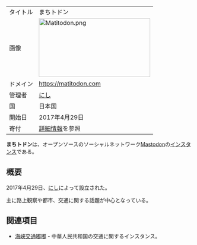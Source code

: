 <div>

|          |                                                                                                                                                                                                                                                                                                    |
|----------|----------------------------------------------------------------------------------------------------------------------------------------------------------------------------------------------------------------------------------------------------------------------------------------------------|
| タイトル | まちトドン                                                                                                                                                                                                                                                                                         |
| 画像     | [<img src="/images/thumb/5/5b/Matitodon.png/300px-Matitodon.png" srcset="/images/thumb/5/5b/Matitodon.png/450px-Matitodon.png 1.5x, /images/thumb/5/5b/Matitodon.png/600px-Matitodon.png 2x" width="300" height="158" alt="Matitodon.png" />](/%E3%83%95%E3%82%A1%E3%82%A4%E3%83%AB:Matitodon.png) |
| ドメイン | <a href="https://matitodon.com" rel="nofollow">https://matitodon.com</a>                                                                                                                                                                                                                           |
| 管理者   | <a href="https://matitodon.com/@westantenna" rel="nofollow">にし</a>                                                                                                                                                                                                                               |
| 国       | 日本国                                                                                                                                                                                                                                                                                             |
| 開始日   | 2017年4月29日                                                                                                                                                                                                                                                                                      |
| 寄付     | <a href="https://matitodon.com/about/more" rel="nofollow">詳細情報</a>を参照                                                                                                                                                                                                                       |

**まちトドン**は、オープンソースのソーシャルネットワーク[Mastodon](/Mastodon "Mastodon")の[インスタンス](/%E3%82%A4%E3%83%B3%E3%82%B9%E3%82%BF%E3%83%B3%E3%82%B9 "インスタンス")である。

## 概要

2017年4月29日、[にし](/index.php?title=%E3%81%AB%E3%81%97&action=edit&redlink=1 "にし (存在しないページ)")によって設立された。

主に路上観察や都市、交通に関する話題が中心となっている。

## 関連項目

-   [海峡交通嘟嘟](/%E6%B5%B7%E5%B3%A1%E4%BA%A4%E9%80%9A%E5%98%9F%E5%98%9F "海峡交通嘟嘟") - 中華人民共和国の交通に関するインスタンス。

</div>
